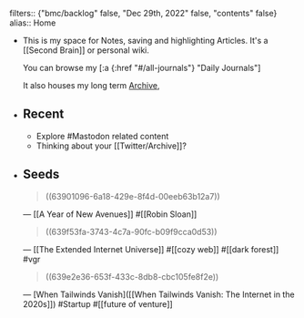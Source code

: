 filters:: {"bmc/backlog" false, "Dec 29th, 2022" false, "contents" false}
alias:: Home

- This is my space for Notes, saving and highlighting Articles. It's a [[Second Brain]] or personal wiki.
  
  You can browse my [:a {:href "#/all-journals"} "Daily Journals"]
  
  It also houses my long term [Archive]([[BMC/Archive]]),
- ## Recent
	- Explore #Mastodon related content
	- Thinking about your [[Twitter/Archive]]?
- ## Seeds
  
  > ((63901096-6a18-429e-8f4d-00eeb63b12a7))
  
  — [[A Year of New Avenues]] #[[Robin Sloan]] 
  
  > ((639f53fa-3743-4c7a-90fc-b09f9cca0d53))
  
  — [[The Extended Internet Universe]] #[[cozy web]] #[[dark forest]] #vgr
  
  > ((639e2e36-653f-433c-8db8-cbc105fe8f2e))
  
  — [When Tailwinds Vanish]([[When Tailwinds Vanish: The Internet in the 2020s]]) #Startup #[[future of venture]]